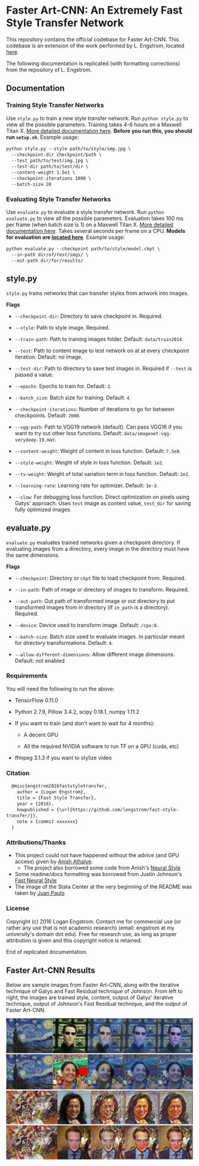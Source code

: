 # Faster Art-CNN: An Extremely Fast Style Transfer Network

This repository contains the official codebase for Faster Art-CNN.  This codebase is an extension of the work performed by L. Engstrom, located [here](https://github.com/lengstrom/fast-style-transfer).

The following documentation is replicated (with formatting corrections) from the repository of L. Engstrom.

## Documentation
### Training Style Transfer Networks
Use `style.py` to train a new style transfer network. Run `python style.py` to view all the possible parameters. Training takes 4-6 hours on a Maxwell Titan X. [More detailed documentation here](docs.md#stylepy). **Before you run this, you should run `setup.sh`**. Example usage:

    python style.py --style path/to/style/img.jpg \
      --checkpoint-dir checkpoint/path \
      --test path/to/test/img.jpg \
      --test-dir path/to/test/dir \
      --content-weight 1.5e1 \
      --checkpoint-iterations 1000 \
      --batch-size 20

### Evaluating Style Transfer Networks
Use `evaluate.py` to evaluate a style transfer network. Run `python evaluate.py` to view all the possible parameters. Evaluation takes 100 ms per frame (when batch size is 1) on a Maxwell Titan X. [More detailed documentation here](docs.md#evaluatepy). Takes several seconds per frame on a CPU. **Models for evaluation are [located here](https://drive.google.com/drive/folders/0B9jhaT37ydSyRk9UX0wwX3BpMzQ?usp=sharing)**. Example usage:

    python evaluate.py --checkpoint path/to/style/model.ckpt \
      --in-path dir/of/test/imgs/ \
      --out-path dir/for/results/

## style.py 

`style.py` trains networks that can transfer styles from artwork into images.

**Flags**

* `--checkpoint-dir`: Directory to save checkpoint in. Required.

* `--style`: Path to style image. Required.

* `--train-path`: Path to training images folder. Default: `data/train2014`.

* `--test`: Path to content image to test network on at at every checkpoint iteration. Default: no image.

* `--test-dir`: Path to directory to save test images in. Required if `--test` is passed a value.

* `--epochs`: Epochs to train for. Default: `2`.

* `--batch_size`: Batch size for training. Default: `4`.

* `--checkpoint-iterations`: Number of iterations to go for between checkpoints. Default: `2000`.

* `--vgg-path`: Path to VGG19 network (default). Can pass VGG16 if you want to try out other loss functions. Default: `data/imagenet-vgg-verydeep-19.mat`.

* `--content-weight`: Weight of content in loss function. Default: `7.5e0`.

* `--style-weight`: Weight of style in loss function. Default: `1e2`.

* `--tv-weight`: Weight of total variation term in loss function. Default: `2e2`.

* `--learning-rate`: Learning rate for optimizer. Default: `1e-3`.

* `--slow`: For debugging loss function. Direct optimization on pixels using Gatys' approach. Uses `test` image as content value, `test_dir` for saving fully optimized images.

## evaluate.py
`evaluate.py` evaluates trained networks given a checkpoint directory. If evaluating images from a directory, every image in the directory must have the same dimensions.

**Flags**

* `--checkpoint`: Directory or `ckpt` file to load checkpoint from. Required.

* `--in-path`: Path of image or directory of images to transform. Required.

* `--out-path`: Out path of transformed image or out directory to put transformed images from in directory (if `in_path` is a directory). Required.

* `--device`: Device used to transform image. Default: `/cpu:0`.

* `--batch-size`: Batch size used to evaluate images. In particular meant for directory transformations. Default: `4`.

* `--allow-different-dimensions`: Allow different image dimensions. Default: not enabled

### Requirements
You will need the following to run the above:

* TensorFlow 0.11.0

* Python 2.7.9, Pillow 3.4.2, scipy 0.18.1, numpy 1.11.2

* If you want to train (and don't want to wait for 4 months):

  * A decent GPU

  * All the required NVIDIA software to run TF on a GPU (cuda, etc)

* ffmpeg 3.1.3 if you want to stylize video

### Citation
```
  @misc{engstrom2016faststyletransfer,
    author = {Logan Engstrom},
    title = {Fast Style Transfer},
    year = {2016},
    howpublished = {\url{https://github.com/lengstrom/fast-style-transfer/}},
    note = {commit xxxxxxx}
  }
```

### Attributions/Thanks
- This project could not have happened without the advice (and GPU access) given by [Anish Athalye](http://www.anishathalye.com/). 
  - The project also borrowed some code from Anish's [Neural Style](https://github.com/anishathalye/neural-style/)
- Some readme/docs formatting was borrowed from Justin Johnson's [Fast Neural Style](https://github.com/jcjohnson/fast-neural-style)
- The image of the Stata Center at the very beginning of the README was taken by [Juan Paulo](https://juanpaulo.me/)

### License
Copyright (c) 2016 Logan Engstrom. Contact me for commercial use (or rather any use that is not academic research) (email: engstrom at my university's domain dot edu). Free for research use, as long as proper attribution is given and this copyright notice is retained.

End of replicated documentation.

## Faster Art-CNN Results
Below are sample images from Faster Art-CNN, along with the iterative technique of Gatys and Fast Residual technique of Johnson.  From left to right, the images are trained style, content, output of Gatys' iterative technique, output of Johnson's Fast Residual technique, and the output of Faster Art-CNN.

![Results 1](/images/keanuReevesHoriz.jpg)
![Results 2](/images/mariaGuidaHoriz.jpg)
![Results 3](/images/jackieChanHoriz.jpg)
![Results 4](/images/paulBettanyHoriz.jpg)
